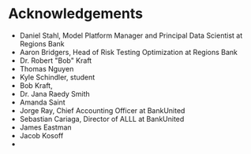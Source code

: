 # Acknowledgements
* Daniel Stahl,  Model Platform Manager and Principal Data Scientist at Regions Bank
* Aaron Bridgers, Head of Risk Testing Optimization at Regions Bank
* Dr. Robert "Bob" Kraft
* Thomas Nguyen
* Kyle Schindler,  student
* Bob Kraft,
* Dr. Jana Raedy Smith
* Amanda Saint
* Jorge Ray, Chief Accounting Officer at BankUnited
* Sebastian Cariaga, Director of ALLL at BankUnited
* James Eastman
* Jacob Kosoff
* 
